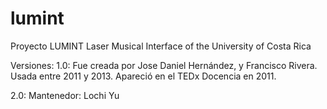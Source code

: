 # lumint
Proyecto LUMINT
Laser Musical Interface of the University of Costa Rica

Versiones:
1.0: Fue creada por Jose Daniel Hernández, y Francisco Rivera.  Usada entre 2011 y 2013.  Apareció en el TEDx Docencia en 2011.

2.0: Mantenedor: Lochi Yu
 
